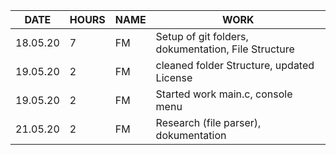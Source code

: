 | DATE      | HOURS     | NAME  | WORK                          |
|---        |---        |---    |---                            |
|18.05.20   | 7         | FM    | Setup of git folders, dokumentation, File Structure |
|19.05.20   | 2         | FM    | cleaned folder Structure, updated License |
|19.05.20   | 2   	    | FM    | Started work main.c, console menu |
|21.05.20   | 2         | FM    | Research (file parser), dokumentation | 


